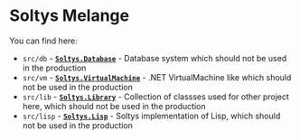 # Soltys Melange

You can find here:

* `src/db` - [**`Soltys.Database`**](src/Database/README.md) - Database system which should not be used in the production
* `src/vm` - [**`Soltys.VirtualMachine`**](src/VirtualMachine/README.md) - .NET VirtualMachine like which should not be used in the production
* `src/lib` - [**`Soltys.Library`**](src/Library/README.md) - Collection of classses used for other project here, which should not be used in the production
* `src/lisp` - [**`Soltys.Lisp`**](src/Lisp/README.md) - Soltys implementation of Lisp, which should not be used in the production
